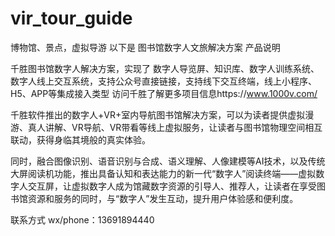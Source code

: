 # vir_tour_guide
博物馆、景点，虚拟导游
以下是 图书馆数字人文旅解决方案 产品说明

千胜图书馆数字人解决方案，实现了 数字人导览屏、知识库、数字人训练系统、数字人线上交互系统，支持公众号直接链接，支持线下交互终端，线上小程序、H5、APP等集成接入类型 访问千胜了解更多项目信息https://www.1000v.com/

千胜软件推出的数字人+VR+室内导航图书馆解决方案，可以为读者提供虚拟漫游、真人讲解、VR导航、VR带看等线上虚拟服务，让读者与图书馆物理空间相互联动，获得身临其境般的真实体验。

同时，融合图像识别、语音识别与合成、语义理解、人像建模等AI技术，以及传统大屏阅读机功能，推出具备认知和表达能力的新一代“数字人”阅读终端——虚拟数字人交互屏，让虚拟数字人成为馆藏数字资源的引导人、推荐人，让读者在享受图书馆资源和服务的同时，与“数字人”发生互动，提升用户体验感和便利度。


联系方式 wx/phone：13691894440
